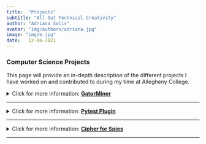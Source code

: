 ```yaml
---
title:  "Projects"
subtitle: "All Out Technical Creativity"
author: "Adriana Solis"
avatar: "img/authors/adriana.jpg"
image: "img/e.jpg"
date:   12-06-2021
---
```


### Computer Science Projects
This page will provide an in-depth description of the different projects I have worked on and contributed to during my time at Allegheny College.

<details>
<summary>Click for more information: <b><u>GatorMiner</u></b></summary>
<br>
This project was developed during my Software Engineering course in the Spring of 2021. This is an 'automated text-mining tool written in Python to measure the technical responsibility of students in computer science courses, being used to analyze students' markdown reflection documents and five questions survey based on Natural Language Processing in the Department of Computer Science at Allegheny College'. As a part of my course requirements, I participated in adding the following features to this text-mining tool:
<br>

<br>
<details>
<summary>Click for more information: <u>Frequency Analysis Word Cloud</u></summary>
<br>
<b>Description:</b>
This feature, which was written in Python, was added to GatorMiner through the implementation of the Git Hub Issue Tracker. Using a team of 'developors' and a pre-assigned 'Scrum leader', we were able to use the collected data in the words frewuency analysis and pass it into a package responsible for creating the word cloud. Following the Scrum-Agile framework and other concepts explored in our course, we held and attended 3 development meetings a week. In these meetings, we would discuss any technical challenges we were experiencing and what parts of the code were completed. Our scrum leader would assign us tasks and deadlines for these tasks in order to make sure that we would meet our feature deadline. Once we finished implementing our feature, we would issue a pull request so that the Professor could review our work and provide comments on our source code. In order to make sure that there were not any merge conflicts or segments in our code that would issue a failing build, a Technical Leader was assigned to comment any changes that were needed.
<br>

<br>
Click on <a href="https://github.com/Allegheny-Ethical-CS/GatorMiner/issues/85"><b>this feature</b></a> to access the GitHub repository!
<br>

<br>
</details>
<details>
<summary>Click for more information: <u>Frequencies of Categories of Words</u></summary>
<br>
<b>Description:</b>
This feature, written in Python, was also added to GatorMiner through the implementation of the Git Hub Issue Tracker. Given that this tool would be used by the Department of Computer Science to analyze class assignments and reflections, my team decided that it would be convenient to 'add the most frequent categories of words to the frequency analysis page to get a broader view of what is most frequently referenced in the assignments'. We decided to use the same Scrum-Agile framework as our previous issue, where my assigned role was in the development team. My role was to update our sprint log, write the test cases, and help another developer with the implementation of the interface. Given that most of this issue included some AI sophistications, our feature had a longer timeframe than our previous one. Nonetheless, I continuously worked on debugging our feature, consulting with other developers about their progress to update the spring log, and worked with another developer about the strategy for implementing the interface until test cases could be added.
<br>

<br>
Click on <a href="https://github.com/Allegheny-Ethical-CS/GatorMiner/issues/51"><b>this feature</b></a> to access the GitHub repository!
<br>

<br>
</details>
</details>

_______________________________________________________________________________

<details>
<summary>Click for more information: <u><b>Pytest Plugin</b></u></summary>
<br>
<b>Description:</b>
For the last project of my Software Engineering course, we were tasked with a variety of different options, one of which included creating a new Pytest Plugin, written in Python. My team decided to adopt the Scrum-Agile framework for this assignment. We decided to add on to an existing plugin, where we added a new feature to this plugin. As I was elected as the Scrum Leader for this project, I assigned preliminary tasks and deadlines to the development team. The original plugin made the pytest results report in a Markdown table format. Our new feature will link these results to a given email address and send the report in a Markdown file to a user's email address. Given that we work forking another plugin, the majority of our first meetings dealt with 'cleaning up' the original plugin and updating the dependencies files. Once these tasks were finished, we held another meeting where I assigned the final round of tasks to the development team. My role as Scrum Leader mainly meant that I was delegating tasks and planning our meetings, but I also helped with the debugging, linting, and strategy behind the test cases. Given that our plugin was a forked repository, unlike the other features we implemented in GatorMiner, we decided not to use the Git Hub Issue Tracker strategy. Instead, we used Git Hub teams and provided communication if we were working on the feature in order to avoid merge conflicts.
<br>

<br>
Click on <a href="https://github.com/allegheny-computer-science-203-s2021/PytestPlugin-Team7"><b>this feature</b></a> to access the GitHub repository!
<br>

<br>
</details>

_______________________________________________________________________________

<details>
<summary>Click for more information: <u><b>Cipher for Spies</b></u></summary>
<br>
<br>
<b>Description:</b>
For my final project for Data Abstraction, my group decided to create a program that would give the user the option to choose between 3 different ciphers in order to 'send' encrypted messages. Since we wanted to ensure that the plaintext provided by the user would not be exposed during the encryption process, we decided to implement a feature into our program that would hide the user's keystrokes with an asterick. The 3 different ciphers are the Caesarian Cipher, the Vigenere Cipher, and a unique blended cipher (Caesarian and Vigenere Cipher are combined to form one cipher). The user then has the option to display their decrypted text from the ciphertext.
<br>

<br>

Click on <a href="https://github.com/allegheny-computer-science-101-f2020/project-crew"><b>this program</b></a> to access the GitHub repository!
<br>

<br>
<details>
<summary>Click for more information: <b><u>Caesarian Cipher</u></b></summary>
<br>

<br>
This cipher was the one that I wrote for my team project. This program was written in Java and does the following for the encryption of the plaintext: assigns an integer value to each letter of the alphabet, finds out what the value of the shift is, finds out what character needs to be replaced, and returns the encrypted ciphertext. For the decryption method, it does the inverse of the encryption methods. In order to test the accuracy of this cipher, I also added applicable test cases that checked for accuracy given different inputs.
<br>

<br>
</details>

<details>
<summary>Click for more information: <b><u>Vigenere Cipher</u></b></summary>
<br>

<br>
This cipher was written by another team member, but I worked with them on debugging and reformatting the source code. This program was written in Java and does the following for the encryption of the plaintext: strip all of the characters except the ones in the alphabet, convert this into uppercase, use the keyword repeatedly to create a string the same length as the plaintext, then continuously replace the characters until we get the ciphertext. For the decryption part of the program, the methods for encryption are put in reverse, which will return the plain text. To test for the accuracy of the encryption method, we also implemented test cases for this program.
<br>

<br>
</details>

<details>
<summary>Click for more information: <b><u>Java Cipher</u></b></summary>
<br>

<br>
For this cipher, since the two ciphers we would be combining already had their own program files, we decided the easiest course of action would be to call on the two programs inside the main file. This cipher would first encrypt the text using the Vigenere Cipher and then would further encrypt the text using the Caesarian cipher. This would return a doubly encrypted cipher text to the user. For the decryption method, it would utilize the decryption method for the Caesarian cipher and the Vigenere Cipher. Since this 'Java Cipher' depends on the accuracy on two pre-declared ciphers, then we incorporated this into the test cases that were made for this cipher.
<br>

<br>
</details>
</details>

_______________________________________________________________________________
